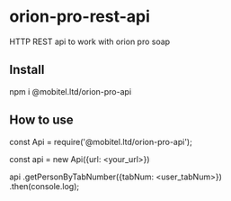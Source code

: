 # orion-pro-rest-api
HTTP REST api to work with orion pro soap

## Install

npm i @mobitel.ltd/orion-pro-api

## How to use

const Api = require('@mobitel.ltd/orion-pro-api');

const api = new Api({url: <your_url>})

api
    .getPersonByTabNumber({tabNum: <user_tabNum>})
    .then(console.log);
